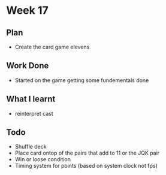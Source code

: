 # Week 17
## Plan
- Create the card game elevens
## Work Done
- Started on the game getting some fundementals done
## What I learnt
- reinterpret cast
## Todo
- Shuffle deck
- Place card ontop of the pairs that add to 11 or the JQK pair
- Win or loose condition
- Timing system for points (based on system clock not fps)